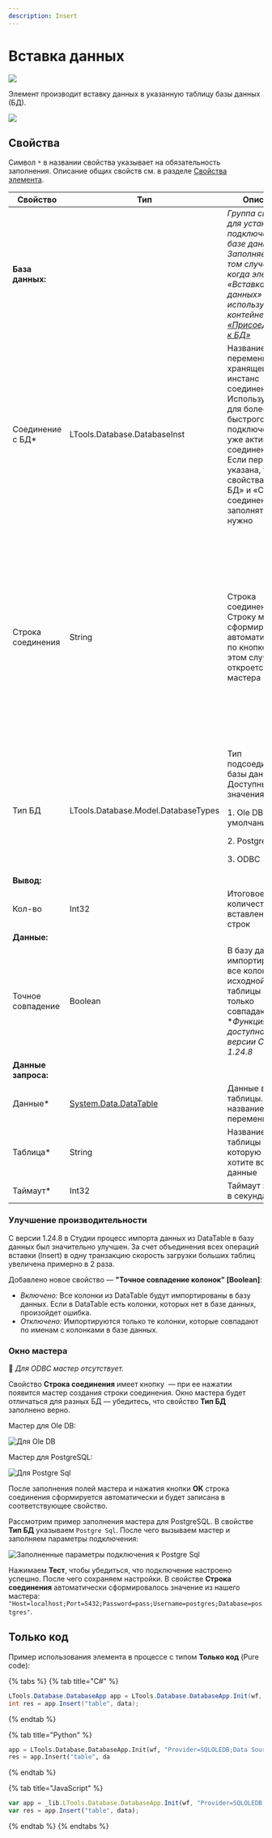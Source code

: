 ```yaml
---
description: Insert
---
```


# Вставка данных

![](<../../../.gitbook/assets/бд. вставка данных.png>)

Элемент производит вставку данных в указанную таблицу базы данных (БД).

![](<../../../.gitbook/assets1/insert.png>)



## Свойства
Символ `*` в названии свойства указывает на обязательность заполнения. Описание общих свойств см. в разделе [Свойства элемента](https://docs.primo-rpa.ru/primo-rpa/primo-studio/process/elements#svoistva-elementa).

| Свойство          | Тип                                                                                                      | Описание                                                                                                     | Пример     |
| ----------------- | -------------------------------------------------------------------------------------------------------- | ------------------------------------------------------------------------------------------------------------ | ---------- |
| **База данных:**  | | *Группа свойств для установки подключения к базе данных. Заполняется в том случае, когда элемент «Вставка данных» используется вне контейнера [«Присоединиться к БД»](https://docs.primo-rpa.ru/primo-rpa/g_elements/el_basic/els_db/el_db_insertdata)* | |
| Соединение с БД\* | LTools.Database.DatabaseInst | Название переменной, хранящей инстанс соединения с БД. Используется для более быстрого подключения к уже активному соединению. Если переменная указана, то свойства «Тип БД» и «Строка соединения» заполнять не нужно | |
| Строка соединения | String | Строка соединения с БД. Строку можно сформировать автоматически по кнопке <img src="../../../.gitbook/assets/connection_editor_button.png" alt="" data-size="line"> — в этом случае откроется окно мастера (Wizard) | <p>Ole DB:</p> <p>`"Provider=SQLOLEDB;Data Source=<servername>;Initial Catalog=<dbname>;Integrated Security=SSPI"`</p> <p>PostgreSQL:</p> <p> `"Host=<host>;Port=5432;Password=<password>;Username=<username>;Database=<dbname>"`</p> <p>ODBC:</p> <p>`"DRIVER=<ODBC Driver>; SERVER=<host>; PORT=<port number>;DATABASE=<dbname>; USER=<username>; PASSWORD=<password>"`</p> |
| Тип БД            | LTools.Database.Model.DatabaseTypes | Тип подсоединяемой базы данных. Доступные значения: <p>1. Ole DB — по умолчанию.</p> <p>2. Postgre Sql.</p> <p>3. ODBC</p> | `Postgre Sql` |
| **Вывод:**        | | | |     
| Кол-во            | Int32                                                                                                    | Итоговое количество вставленных строк  | |
| **Данные:**       | | | |
| Точное совпадение | Boolean                                                                                                   |В базу данных импортируются все колонки из исходной таблицы или только совпадающие. **Функция доступна с версии Студии 1.24.8*  | |
| **Данные запроса:** | | | |
| Данные\*          | [System.Data.DataTable](https://learn.microsoft.com/ru-ru/dotnet/api/system.data.datatable?view=net-5.0) | Данные в виде таблицы. Укажите название переменной         | |
| Таблица\*         | String                                                                                                   | Название таблицы в БД, в которую вы хотите вставить данные | `"table1"` |
| Таймаут\*         | Int32                                                                                                    | Таймаут запроса в секундах  | `10000` |

### Улучшение производительности

С версии 1.24.8 в Студии процесс импорта данных из DataTable в базу данных был значительно улучшен. За счет объединения всех операций вставки (Insert) в одну транзакцию скорость загрузки больших таблиц увеличена примерно в 2 раза.

Добавлено новое свойство — **"Точное совпадение колонок" [Boolean]**:
  - *Включено:* Все колонки из DataTable будут импортированы в базу данных. Если в DataTable есть колонки, которых нет в базе данных, произойдет ошибка.
  - *Отключено:* Импортируются только те колонки, которые совпадают по именам с колонками в базе данных.


### Окно мастера 

:small_blue_diamond: *Для ODBC мастер отсутствует.*

Свойство **Строка соединения** имеет кнопку <img src="../../../.gitbook/assets/connection_editor_button.png" alt="" data-size="line"> — при ее нажатии появится мастер создания строки соединения. Окно мастера будет отличаться для разных БД — убедитесь, что свойство **Тип БД** заполнено верно. 

Мастер для Ole DB:

![Для Ole DB](<../../../.gitbook/assets/image (301).png>)

Мастер для PostgreSQL:

![Для Postgre Sql](<../../../.gitbook/assets/image (383).png>)

После заполнения полей мастера и нажатия кнопки **OK** строка соединения сформируется автоматически и будет записана в соответствующее свойство.

Рассмотрим пример заполнения мастера для PostgreSQL. В свойстве **Тип БД** указываем `Postgre Sql`. После чего вызываем мастер и заполняем параметры подключения: 

![Заполненные параметры подключения к Postgre Sql](<../../../.gitbook/assets1/WFConnectDatabase-master.png>)

Нажимаем **Тест**, чтобы убедиться, что подключение настроено успешно. После чего сохраняем настройки. В свойстве **Строка соединения** автоматически сформировалось значение из нашего мастера: `"Host=localhost;Port=5432;Password=pass;Username=postgres;Database=postgres"`.



## Только код

Пример использования элемента в процессе с типом **Только код** (Pure code):

{% tabs %}
{% tab title="C#" %}
```csharp
LTools.Database.DatabaseApp app = LTools.Database.DatabaseApp.Init(wf, "Provider=SQLOLEDB;Data Source=<servername>;Initial Catalog=<dbname>;Integrated Security=SSPI");
int res = app.Insert("table", data);
```
{% endtab %}

{% tab title="Python" %}
```python
app = LTools.Database.DatabaseApp.Init(wf, "Provider=SQLOLEDB;Data Source=<servername>;Initial Catalog=<dbname>;Integrated Security=SSPI")
res = app.Insert("table", da
```
{% endtab %}

{% tab title="JavaScript" %}
```javascript
var app = _lib.LTools.Database.DatabaseApp.Init(wf, "Provider=SQLOLEDB;Data Source=<servername>;Initial Catalog=<dbname>;Integrated Security=SSPI"); 
var res = app.Insert("table", data);
```
{% endtab %}
{% endtabs %}
